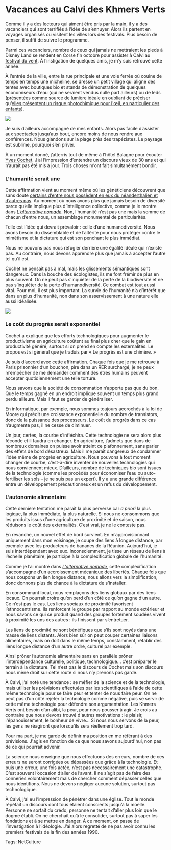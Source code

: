# Vacances au Calvi des Khmers Verts

Comme il y a des lecteurs qui aiment être pris par la main, il y a des vacanciers qui sont terrifiés à l’idée de s’ennuyer. Alors ils partent en voyages organisés ou visitent les villes lors des festivals. Plus besoin de penser, il suffit de suivre le programme.

Parmi ces vacanciers, nombre de ceux qui jamais ne mettraient les pieds à Disney Land se rendent en Corse fin octobre pour assister à Calvi au [festival du vent](http://www.lefestivalduvent.com/). À l’instigation de quelques amis, je m’y suis retrouvé cette année.

À l’entrée de la ville, entre la rue principale et une voie ferrée où couine de temps en temps une micheline, se dresse un petit village qui aligne des tentes avec boutiques bio et stands de démonstration de quelques économiseurs d’eau (qui ne seraient vendus nulle part ailleurs) ou de leds (présentées comme source de lumière idéale en oubliant de préciser qu’[elles présentent un risque photochimique pour l'œil, en particulier des enfants](http://www.zemedical.com/actualites/led-risques-bio/%28theme%29/3546)).

![](http://blog.tcrouzet.comhttps://tcrouzet.com/images_tc/2010/11/calvi2.jpg)

Je suis d’ailleurs accompagné de mes enfants. Alors pas facile d’assister aux spectacles jusqu’aux bout, encore moins de nous rendre aux conférences. Nous glandons sur la plage près des trapézistes. Le paysage est sublime, pourquoi s’en priver.

À un moment donné, j’atterris tout de même à l’hôtel Balagne pour écouter [Yves Cochet](http://www.yvescochet.net/wordpress/). J’ai l’impression d’entendre un discours vieux de 30 ans et qui n’aurait pas été mis à jour. Trois choses m’ont fait simultanément bondir.

### L’humanité serait une

Cette affirmation vient au moment même où les généticiens découvrent que sans doute [certains d’entre nous possèdent en eux du néanderthalien et d’autres pas](http://sciences.blogs.liberation.fr/home/2010/05/ladn-de-n%C3%A9andertal-r%C3%A9v%C3%A8le-ses-liens-avec-sapiens.html). Au moment où nous avons plus que jamais besoin de diversité parce qu’elle implique plus d’intelligence collective, comme je le montre dans [*L’alternative nomade*](http://blog.tcrouzet.com/alternative-nomade/). Non, l’humanité n’est pas une mais la somme de chacun d’entre nous, un assemblage monumental de particularités.

Telle est l’idée qui devrait prévaloir : celle d’une humanodiversité. Nous avons besoin du dissemblable et de l’altérité pour nous protéger contre le mimétisme et la dictature qui est son penchant le plus immédiat.

Nous ne pouvons pas nous réfugier derrière une égalité idéale qui n’existe pas. Au contraire, nous devons apprendre plus que jamais à accepter l’autre tel qu’il est.

Cochet ne pensait pas à mal, mais les glissements sémantiques sont dangereux. Dans la bouche des écologistes, ils me font frémir de plus en plus souvent. On ne peut pas s’inquiéter de la perte de la biodiversité et ne pas s’inquiéter de la perte d’humanodiversité. Ce combat est tout aussi vital. Pour moi, il est plus important. La survie de l’humanité n’a d’intérêt que dans un plus d’humanité, non dans son asservissement à une nature elle aussi idéalisée.

![](http://blog.tcrouzet.comhttps://tcrouzet.com/images_tc/2010/11/calvi1.jpg)

### Le coût du progrès serait exponentiel

Cochet a expliqué que les efforts technologiques pour augmenter le productivisme en agriculture coûtent au final plus cher que le gain en productivité généré, surtout si on prend en compte les externalités. Le propos est si général que je traduis par « Le progrès est une chimère. »

Je suis d’accord avec cette affirmation. Chaque fois que je me retrouve à Paris prisonnier d’un bouchon, pire dans un RER surchargé, je ne peux m’empêcher de me demander comment des êtres humains peuvent accepter quotidiennement une telle torture.

Nous savons que la société de consommation n’apporte pas que du bon. Que le temps gagné en un endroit implique souvent un temps plus grand perdu ailleurs. Mais il faut se garder de généraliser.

En informatique, par exemple, nous sommes toujours accrochés à la loi de Moore qui prédit une croissance exponentielle du nombre de transistors, donc de la puissance des processeurs. Le coût du progrès dans ce cas n’augmente pas, il ne cesse de diminuer.

Un jour, certes, la courbe s’infléchira. Cette technologie ne sera alors plus féconde et il faudra en changer. En agriculture, j’admets que dans de nombreux domaines on puisse avoir atteint ce plafonnement, sans parler des effets de bord désastreux. Mais il me paraît dangereux de condamner l’idée même de progrès en agriculture. Nous pouvons à tout moment changer de courbe, c’est-à-dire inventer de nouvelles technologies qui nous conviennent mieux. D’ailleurs, nombre de techniques bio sont issues de la technologie (comme les procédés pour économiser l’eau ou auto-fertiliser les sols – je ne suis pas un expert). Il y a une grande différence entre un développement précautionneux et un refus du développement.

### L’autonomie alimentaire

Cette dernière tentation me paraît la plus perverse car *a priori* la plus logique, la plus immédiate, la plus naturelle. Si nous ne consommons que les produits issus d’une agriculture de proximité et de saison, nous réduisons le coût des externalités. C’est vrai, je ne le conteste pas.

En revanche, un nouvel effet de bord survient. En m’approvisionnant uniquement dans mon voisinage, je coupe des liens à longue distance, par exemple avec les producteurs de bananes de la Réunion. Aujourd’hui, je suis interdépendant avec eux. Inconsciemment, je tisse un réseau de liens à l’échelle planétaire, je participe à la complexification globale de l’humanité.

Comme je l’ai montré dans [*L’alternative nomade*](http://blog.tcrouzet.com/alternative-nomade/), cette complexification s’accompagne d’un accroissement mécanique des libertés. Chaque fois que nous coupons un lien longue distance, nous allons vers la simplification, donc donnons plus de chance à la dictature de s’installer.

En consommant local, nous remplaçons des liens globaux par des liens locaux. On pourrait croire qu’on perd d’un côté ce qu’on gagne d’un autre. Ce n’est pas le cas. Les liens sociaux de proximité favorisent l’ethnocentrisme. Ils renforcent le groupe par rapport au monde extérieur et nous savons ce qui se produit quand des groupes fortement soudées vivent à proximité les uns des autres : ils finissent par s’entretuer.

Les liens de proximité ne sont bénéfiques que s’ils sont noyés dans une masse de liens distants. Alors bien sûr on peut couper certaines liaisons alimentaires, mais on doit dans le même temps, constamment, rétablir des liens longue distance d’un autre ordre, culturel par exemple.

Ainsi prôner l’autonomie alimentaire sans en parallèle prôner l’interdépendance culturelle, politique, technologique… c’est préparer le terrain à la dictature. Tel n’est pas le discours de Cochet mais son discours nous mène droit sur cette route si nous n’y prenons pas garde.

À Calvi, j’ai noté une tendance : se méfier de la science et de la technologie, mais utiliser les prévisions effectuées par les scientifiques à l’aide de cette même technologie pour se faire peur et tenter de nous faire peur. On ne peut pas d’un côté rejeter la technologie comme négative, puis se servir de cette même technologie pour défendre son argumentation. Les Khmers Verts ont besoin d’un alibi, la peur, pour nous pousser à agir. Je crois au contraire que nous devons trouvé d'autres motivations : le plaisir, l'épanouissement, le bonheur de vivre... Si nous nous servons de la peur, les gens ne réagiront que lorsqu'ils sera réellement trop tard.

Pour ma part, je me garde de définir ma position en me référant à des prévisions. J'agis en fonction de ce que nous savons aujourd'hui, non pas de ce qui pourrait advenir.

La science nous enseigne que nous effectuons des erreurs, nombre de ces erreurs ne seront corrigées ou dépassées que grâce à la technologie. Et puis une erreur, une fois actée, n’est pas nécessairement une catastrophe. C’est souvent l’occasion d’aller de l’avant. Il ne s’agit pas de faire des conneries volontairement mais de chercher comment dépasser celles que nous identifions. Nous ne devons négliger aucune solution, surtout pas technologique.

À Calvi, j’ai eu l’impression de pénétrer dans une église. Tout le monde répétait un discours dont tous étaient conscients jusqu’à la moelle. Personne ne sortait du crédo, personne ne tentait d’aller plus loin que le dogme établi. On ne cherchait qu’à le consolider, surtout pas à saper les fondations et à se mettre en danger. À ce moment, on passe de l’investigation à l’idéologie. J’ai alors regretté de ne pas avoir connu les premiers festivals de la fin des années 1990.

Tags: NetCulture